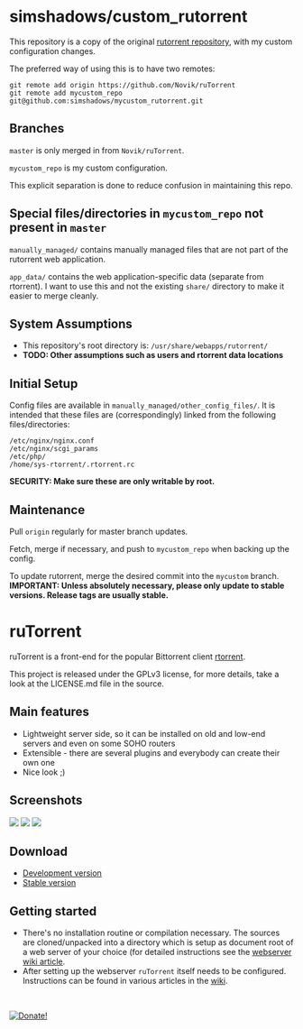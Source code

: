 # simshadows/custom\_rutorrent

This repository is a copy of the original [rutorrent repository](https://github.com/Novik/ruTorrent), with my custom configuration changes.

The preferred way of using this is to have two remotes:

```
git remote add origin https://github.com/Novik/ruTorrent
git remote add mycustom_repo git@github.com:simshadows/mycustom_rutorrent.git
```

## Branches

`master` is only merged in from `Novik/ruTorrent`.

`mycustom_repo` is my custom configuration.

This explicit separation is done to reduce confusion in maintaining this repo.

## Special files/directories in `mycustom_repo` not present in `master`

`manually_managed/` contains manually managed files that are not part of the rutorrent web application.

`app_data/` contains the web application-specific data (separate from rtorrent). I want to use this and not the existing `share/` directory to make it easier to merge cleanly.

## System Assumptions

* This repository's root directory is: `/usr/share/webapps/rutorrent/`
* **TODO: Other assumptions such as users and rtorrent data locations**

## Initial Setup

Config files are available in `manually_managed/other_config_files/`. It is intended that these files are (correspondingly) linked from the following files/directories:

```
/etc/nginx/nginx.conf
/etc/nginx/scgi_params
/etc/php/
/home/sys-rtorrent/.rtorrent.rc
```

**SECURITY: Make sure these are only writable by root.**

## Maintenance

Pull `origin` regularly for master branch updates.

Fetch, merge if necessary, and push to `mycustom_repo` when backing up the config.

To update rutorrent, merge the desired commit into the `mycustom` branch. **IMPORTANT: Unless absolutely necessary, please only update to stable versions. Release tags are usually stable.**

# ruTorrent

ruTorrent is a front-end for the popular Bittorrent client [rtorrent](http://rakshasa.github.io/rtorrent).

This project is released under the GPLv3 license, for more details, take a look at the LICENSE.md file in the source.

## Main features

* Lightweight server side, so it can be installed on old and low-end servers and even on some SOHO routers
* Extensible - there are several plugins and everybody can create their own one
* Nice look ;) 

## Screenshots

[![](https://github.com/Novik/ruTorrent/wiki/images/scr1_small.jpg)](https://github.com/Novik/ruTorrent/wiki/images/scr1_big.jpg)
[![](https://github.com/Novik/ruTorrent/wiki/images/scr2_small.jpg)](https://github.com/Novik/ruTorrent/wiki/images/scr2_big.jpg)
[![](https://github.com/Novik/ruTorrent/wiki/images/scr3_small.jpg)](https://github.com/Novik/ruTorrent/wiki/images/scr3_big.jpg)

## Download

 * [Development version](https://github.com/Novik/ruTorrent/tarball/master)
 * [Stable version](https://bintray.com/novik65/generic/ruTorrent)

## Getting started

  * There's no installation routine or compilation necessary. The sources are cloned/unpacked into a directory which is setup as document root of a web server of your choice (for detailed instructions see the [webserver wiki article](https://github.com/Novik/ruTorrent/wiki/WebSERVER).
  * After setting up the webserver `ruTorrent` itself needs to be configured. Instructions can be found in various articles in the [wiki](https://github.com/Novik/ruTorrent/wiki).
<br/>

<a href="https://www.paypal.com/cgi-bin/webscr?cmd=_s-xclick&hosted_button_id=6GTTAQWCGBMVA">![Donate!](https://www.paypal.com/en_US/i/btn/btn_donateCC_LG.gif)</a>
